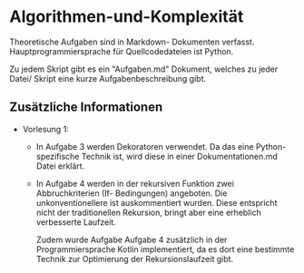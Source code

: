 # Algorithmen-und-Komplexität

Theoretische Aufgaben sind in Markdown- Dokumenten verfasst. Hauptprogrammiersprache für Quellcodedateien ist Python.

Zu jedem Skript gibt es ein "Aufgaben.md" Dokument, welches zu jeder Datei/ Skript eine kurze Aufgabenbeschreibung gibt.

## Zusätzliche Informationen
- Vorlesung 1:
    - In Aufgabe 3 werden Dekoratoren verwendet. Da das eine Python- spezifische Technik ist, wird diese in einer Dokumentationen.md Datei erklärt.
    - In Aufgabe 4 werden in der rekursiven Funktion zwei Abbruchkriterien (If- Bedingungen) angeboten. Die unkonventionellere ist auskommentiert wurden. Diese entspricht nicht der traditionellen Rekursion, bringt aber eine erheblich verbesserte Laufzeit.
    
      Zudem wurde Aufgabe Aufgabe 4 zusätzlich in der Programmiersprache Kotlin implementiert, da es dort eine bestimmte Technik zur Optimierung der Rekursionslaufzeit gibt.

